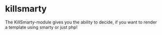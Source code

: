 killsmarty
==========

The KillSmarty-module gives you the ability to decide, if you want to render a template using smarty or just php! 
